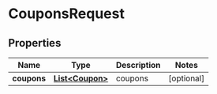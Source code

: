 

# CouponsRequest


## Properties

| Name | Type | Description | Notes |
|------------ | ------------- | ------------- | -------------|
|**coupons** | [**List&lt;Coupon&gt;**](Coupon.md) | coupons |  [optional] |



